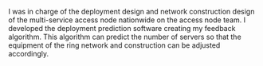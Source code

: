 I was in charge of the deployment design and network construction design of the multi-service access node nationwide on the access node team. I developed the deployment prediction software creating my feedback algorithm. This algorithm can predict the number of servers so that the equipment of the ring network and construction can be adjusted accordingly.  
